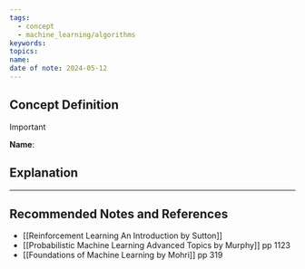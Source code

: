 ```yaml
---
tags:
  - concept
  - machine_learning/algorithms
keywords: 
topics: 
name: 
date of note: 2024-05-12
---
```


## Concept Definition

>[!important]
>**Name**: 



## Explanation





-----------
##  Recommended Notes and References




- [[Reinforcement Learning An Introduction by Sutton]]
- [[Probabilistic Machine Learning Advanced Topics by Murphy]] pp 1123
- [[Foundations of Machine Learning by Mohri]] pp 319